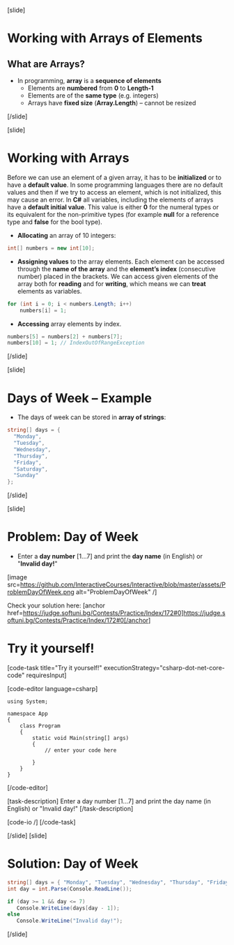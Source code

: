 [slide]
# Working with Arrays of Elements
## What are Arrays?
- In programming, **array** is a **sequence of elements**
    - Elements are **numbered** from **0** to **Length-1**
    - Elements are of the **same type** (e.g. integers)
    - Arrays have **fixed size** (**Array.Length**) – cannot be resized

[/slide]

[slide]
# Working with Arrays
Before we can use an element of a given array, it has to be **initialized** or to have a **default value**. In some programming languages there are no default values and then if we try to access an element, which is not initialized, this may cause an error. In **C#** all variables, including the elements of arrays have a **default initial value**. This value is either **0** for the numeral types or its equivalent for the non-primitive types (for example **null** for a reference type and **false** for the bool type).

- **Allocating** an array of 10 integers:

```csharp
int[] numbers = new int[10];
```
- **Assigning values** to the array elements. Each element can be accessed through the **name of the array** and the **element’s index** (consecutive number) placed in the brackets. We can access given elements of the array both for **reading** and for **writing**, which means we can **treat** elements as variables.
```csharp
for (int i = 0; i < numbers.Length; i++)
    numbers[i] = 1;

```
- **Accessing** array elements by index. 
```csharp
numbers[5] = numbers[2] + numbers[7];
numbers[10] = 1; // IndexOutOfRangeException

```


[/slide]

[slide]
# Days of Week – Example

- The days of week can be stored in **array of strings**:
```csharp
string[] days = {
  "Monday",
  "Tuesday",
  "Wednesday",
  "Thursday",
  "Friday",
  "Saturday",
  "Sunday"
};


```

[/slide]

[slide]
# Problem: Day of Week

- Enter a **day number** [1…7] and print the **day name** (in English) or "**Invalid day!**"

[image src=https://github.com/InteractiveCourses/Interactive/blob/master/assets/ProblemDayOfWeek.png alt="ProblemDayOfWeek" /]

Check your solution here:
[anchor href=https://judge.softuni.bg/Contests/Practice/Index/172#0]https://judge.softuni.bg/Contests/Practice/Index/172#0[/anchor]

# Try it yourself!

[code-task title="Try it yourself!" executionStrategy="csharp-dot-net-core-code" requiresInput]

[code-editor language=csharp]
```
using System;

namespace App
{
    class Program
    {
        static void Main(string[] args)
        {
		    // enter your code here
		    
		}
	}
}
```
[/code-editor]

[task-description]
Enter a day number [1…7] and print the day name (in English) or "Invalid day!"
[/task-description]

[code-io /]
[/code-task]


[/slide]
[slide]
# Solution: Day of Week
```csharp
string[] days = { "Monday", "Tuesday", "Wednesday", "Thursday", "Friday", "Saturday", "Sunday" };
int day = int.Parse(Console.ReadLine());

if (day >= 1 && day <= 7)
   Console.WriteLine(days[day - 1]);
else
   Console.WriteLine("Invalid day!");
```

[/slide]


